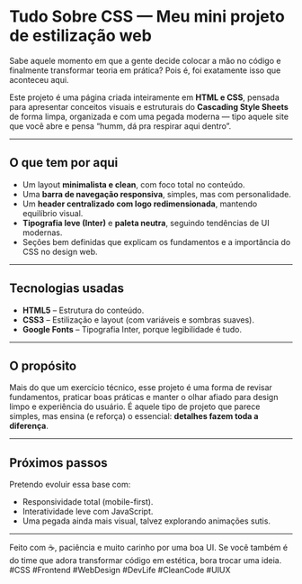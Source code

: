 # Tudo Sobre CSS — Meu mini projeto de estilização web

Sabe aquele momento em que a gente decide colocar a mão no código e finalmente transformar teoria em prática? Pois é, foi exatamente isso que aconteceu aqui.

Este projeto é uma página criada inteiramente em **HTML e CSS**, pensada para apresentar conceitos visuais e estruturais do **Cascading Style Sheets** de forma limpa, organizada e com uma pegada moderna — tipo aquele site que você abre e pensa “humm, dá pra respirar aqui dentro”.

---

## O que tem por aqui

* Um layout **minimalista e clean**, com foco total no conteúdo.
* Uma **barra de navegação responsiva**, simples, mas com personalidade.
* Um **header centralizado com logo redimensionada**, mantendo equilíbrio visual.
* **Tipografia leve (Inter)** e **paleta neutra**, seguindo tendências de UI modernas.
* Seções bem definidas que explicam os fundamentos e a importância do CSS no design web.

---

## Tecnologias usadas

* **HTML5** – Estrutura do conteúdo.
* **CSS3** – Estilização e layout (com variáveis e sombras suaves).
* **Google Fonts** – Tipografia Inter, porque legibilidade é tudo.

---

## O propósito

Mais do que um exercício técnico, esse projeto é uma forma de revisar fundamentos, praticar boas práticas e manter o olhar afiado para design limpo e experiência do usuário.
É aquele tipo de projeto que parece simples, mas ensina (e reforça) o essencial: **detalhes fazem toda a diferença**.

---

## Próximos passos

Pretendo evoluir essa base com:

* Responsividade total (mobile-first).
* Interatividade leve com JavaScript.
* Uma pegada ainda mais visual, talvez explorando animações sutis.

---

Feito com ☕, paciência e muito carinho por uma boa UI.
Se você também é do time que adora transformar código em estética, bora trocar uma ideia.
#CSS #Frontend #WebDesign #DevLife #CleanCode #UIUX
